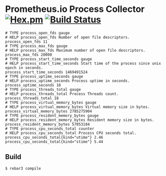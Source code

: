 Prometheus.io Process Collector [![Hex.pm](https://img.shields.io/hexpm/v//prometheus_process_collector.svg?maxAge=2592000)](https://hex.pm/packages/prometheus_process_collector) [![Build Status](https://travis-ci.org/deadtrickster/prometheus_process_collector.erl.svg?branch=master)](https://travis-ci.org/deadtrickster/prometheus_process_collector.erl)
=====

```
# TYPE process_open_fds gauge
# HELP process_open_fds Number of open file descriptors.
process_open_fds 11
# TYPE process_max_fds gauge
# HELP process_max_fds Maximum number of open file descriptors.
process_max_fds 20000
# TYPE process_start_time_seconds gauge
# HELP process_start_time_seconds Start time of the process since unix epoch in seconds.
process_start_time_seconds 1469491524
# TYPE process_uptime_seconds gauge
# HELP process_uptime_seconds Process uptime in seconds.
process_uptime_seconds 18
# TYPE process_threads_total gauge
# HELP process_threads_total Process Threads count.
process_threads_total 18
# TYPE process_virtual_memory_bytes gauge
# HELP process_virtual_memory_bytes Virtual memory size in bytes.
process_virtual_memory_bytes 2785275904
# TYPE process_resident_memory_bytes gauge
# HELP process_resident_memory_bytes Resident memory size in bytes.
process_resident_memory_bytes 57053184
# TYPE process_cpu_seconds_total counter
# HELP process_cpu_seconds_total Process CPU seconds total.
process_cpu_seconds_total{kind="utime"} 2.46
process_cpu_seconds_total{kind="stime"} 5.44
```

Build
-----

    $ rebar3 compile

